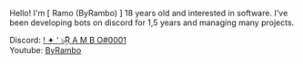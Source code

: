Hello! I'm [ Ramo (ByRambo) ] 18 years old and interested in software. I've been developing bots on discord for 1,5 years and managing many projects.

Discord:  [! ✦ ' ๖ۣۜR A M B O#0001](https://discord.com/users/922563906206048360) \
Youtube:  [ByRambo](https://www.youtube.com/channel/UC2HB-n0-awwtFsKBU3PXOFA) 
